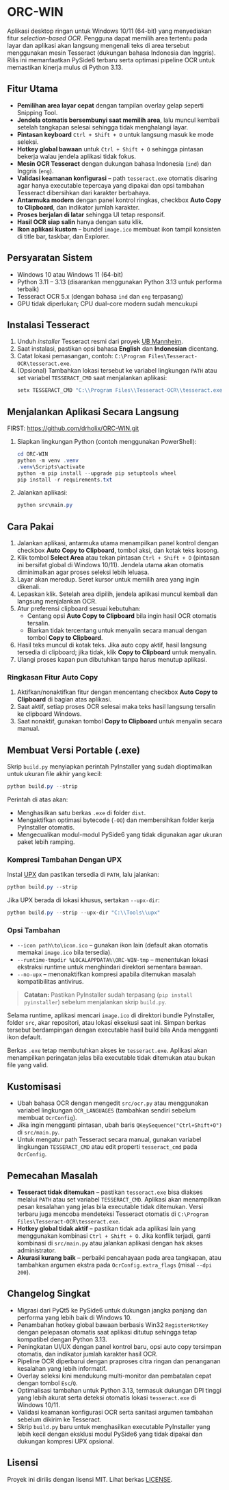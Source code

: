 # ORC-WIN

Aplikasi desktop ringan untuk Windows 10/11 (64-bit) yang menyediakan fitur _selection-based OCR_. Pengguna dapat memilih area tertentu pada layar dan aplikasi akan langsung mengenali teks di area tersebut menggunakan mesin Tesseract (dukungan bahasa Indonesia dan Inggris). Rilis ini memanfaatkan PySide6 terbaru serta optimasi pipeline OCR untuk memastikan kinerja mulus di Python 3.13.

## Fitur Utama

- **Pemilihan area layar cepat** dengan tampilan overlay gelap seperti Snipping Tool.
- **Jendela otomatis bersembunyi saat memilih area**, lalu muncul kembali setelah tangkapan selesai sehingga tidak menghalangi layar.
- **Pintasan keyboard** `Ctrl + Shift + O` untuk langsung masuk ke mode seleksi.
- **Hotkey global bawaan** untuk `Ctrl + Shift + O` sehingga pintasan bekerja walau jendela aplikasi tidak fokus.
- **Mesin OCR Tesseract** dengan dukungan bahasa Indonesia (`ind`) dan Inggris (`eng`).
- **Validasi keamanan konfigurasi** – path `tesseract.exe` otomatis disaring agar hanya executable tepercaya yang dipakai dan opsi tambahan Tesseract dibersihkan dari karakter berbahaya.
- **Antarmuka modern** dengan panel kontrol ringkas, checkbox **Auto Copy to Clipboard**, dan indikator jumlah karakter.
- **Proses berjalan di latar** sehingga UI tetap responsif.
- **Hasil OCR siap salin** hanya dengan satu klik.
- **Ikon aplikasi kustom** – bundel `image.ico` membuat ikon tampil konsisten di title bar, taskbar, dan Explorer.

## Persyaratan Sistem

- Windows 10 atau Windows 11 (64-bit)
- Python 3.11 – 3.13 (disarankan menggunakan Python 3.13 untuk performa terbaik)
- Tesseract OCR 5.x (dengan bahasa `ind` dan `eng` terpasang)
- GPU tidak diperlukan; CPU dual-core modern sudah mencukupi

## Instalasi Tesseract

1. Unduh _installer_ Tesseract resmi dari proyek [UB Mannheim](https://github.com/UB-Mannheim/tesseract/wiki).
2. Saat instalasi, pastikan opsi bahasa **English** dan **Indonesian** dicentang.
3. Catat lokasi pemasangan, contoh: `C:\Program Files\Tesseract-OCR\tesseract.exe`.
4. (Opsional) Tambahkan lokasi tersebut ke variabel lingkungan `PATH` atau set variabel `TESSERACT_CMD` saat menjalankan aplikasi:
   ```powershell
   setx TESSERACT_CMD "C:\\Program Files\\Tesseract-OCR\\tesseract.exe"
   ```

## Menjalankan Aplikasi Secara Langsung
FIRST: https://github.com/drholix/ORC-WIN.git
1. Siapkan lingkungan Python (contoh menggunakan PowerShell):
   ```powershell
   cd ORC-WIN
   python -m venv .venv
   .venv\Scripts\activate
   python -m pip install --upgrade pip setuptools wheel
   pip install -r requirements.txt
   ```

2. Jalankan aplikasi:
   ```powershell
   python src\main.py
   ```

## Cara Pakai

1. Jalankan aplikasi, antarmuka utama menampilkan panel kontrol dengan checkbox **Auto Copy to Clipboard**, tombol aksi, dan kotak teks kosong.
2. Klik tombol **Select Area** atau tekan pintasan `Ctrl + Shift + O` (pintasan ini bersifat global di Windows 10/11). Jendela utama akan otomatis diminimalkan agar proses seleksi lebih leluasa.
3. Layar akan meredup. Seret kursor untuk memilih area yang ingin dikenali.
4. Lepaskan klik. Setelah area dipilih, jendela aplikasi muncul kembali dan langsung menjalankan OCR.
5. Atur preferensi clipboard sesuai kebutuhan:
   - Centang opsi **Auto Copy to Clipboard** bila ingin hasil OCR otomatis tersalin.
   - Biarkan tidak tercentang untuk menyalin secara manual dengan tombol **Copy to Clipboard**.
6. Hasil teks muncul di kotak teks. Jika auto copy aktif, hasil langsung tersedia di clipboard; jika tidak, klik **Copy to Clipboard** untuk menyalin.
7. Ulangi proses kapan pun dibutuhkan tanpa harus menutup aplikasi.

### Ringkasan Fitur Auto Copy

1. Aktifkan/nonaktifkan fitur dengan mencentang checkbox **Auto Copy to Clipboard** di bagian atas aplikasi.
2. Saat aktif, setiap proses OCR selesai maka teks hasil langsung tersalin ke clipboard Windows.
3. Saat nonaktif, gunakan tombol **Copy to Clipboard** untuk menyalin secara manual.

## Membuat Versi Portable (.exe)

Skrip `build.py` menyiapkan perintah PyInstaller yang sudah dioptimalkan untuk ukuran file akhir yang kecil:

```powershell
python build.py --strip
```

Perintah di atas akan:

- Menghasilkan satu berkas `.exe` di folder `dist`.
- Mengaktifkan optimasi bytecode (`-OO`) dan membersihkan folder kerja PyInstaller otomatis.
- Mengecualikan modul-modul PySide6 yang tidak digunakan agar ukuran paket lebih ramping.

### Kompresi Tambahan Dengan UPX

Instal [UPX](https://upx.github.io/) dan pastikan tersedia di `PATH`, lalu jalankan:

```powershell
python build.py --strip
```

Jika UPX berada di lokasi khusus, sertakan `--upx-dir`:

```powershell
python build.py --strip --upx-dir "C:\\Tools\\upx"
```

### Opsi Tambahan

- `--icon path\to\icon.ico` – gunakan ikon lain (default akan otomatis memakai `image.ico` bila tersedia).
- `--runtime-tmpdir %LOCALAPPDATA%\ORC-WIN-tmp` – menentukan lokasi ekstraksi runtime untuk menghindari direktori sementara bawaan.
- `--no-upx` – menonaktifkan kompresi apabila ditemukan masalah kompatibilitas antivirus.

> **Catatan:** Pastikan PyInstaller sudah terpasang (`pip install pyinstaller`) sebelum menjalankan skrip `build.py`.

Selama runtime, aplikasi mencari `image.ico` di direktori bundle PyInstaller, folder `src`, akar repositori, atau lokasi eksekusi saat ini. Simpan berkas tersebut berdampingan dengan executable hasil build bila Anda mengganti ikon default.

Berkas `.exe` tetap membutuhkan akses ke `tesseract.exe`. Aplikasi akan menampilkan peringatan jelas bila executable tidak ditemukan atau bukan file yang valid.

## Kustomisasi

- Ubah bahasa OCR dengan mengedit `src/ocr.py` atau menggunakan variabel lingkungan `OCR_LANGUAGES` (tambahkan sendiri sebelum membuat `OcrConfig`).
- Jika ingin mengganti pintasan, ubah baris `QKeySequence("Ctrl+Shift+O")` di `src/main.py`.
- Untuk mengatur path Tesseract secara manual, gunakan variabel lingkungan `TESSERACT_CMD` atau edit properti `tesseract_cmd` pada `OcrConfig`.

## Pemecahan Masalah

- **Tesseract tidak ditemukan** – pastikan `tesseract.exe` bisa diakses melalui `PATH` atau set variabel `TESSERACT_CMD`. Aplikasi akan menampilkan pesan kesalahan yang jelas bila executable tidak ditemukan. Versi terbaru juga mencoba mendeteksi Tesseract otomatis di `C:\Program Files\Tesseract-OCR\tesseract.exe`.
- **Hotkey global tidak aktif** – pastikan tidak ada aplikasi lain yang menggunakan kombinasi `Ctrl + Shift + O`. Jika konflik terjadi, ganti kombinasi di `src/main.py` atau jalankan aplikasi dengan hak akses administrator.
- **Akurasi kurang baik** – perbaiki pencahayaan pada area tangkapan, atau tambahkan argumen ekstra pada `OcrConfig.extra_flags` (misal `--dpi 200`).

## Changelog Singkat

- Migrasi dari PyQt5 ke PySide6 untuk dukungan jangka panjang dan performa yang lebih baik di Windows 10.
- Penambahan hotkey global bawaan berbasis Win32 `RegisterHotKey` dengan pelepasan otomatis saat aplikasi ditutup sehingga tetap kompatibel dengan Python 3.13.
- Peningkatan UI/UX dengan panel kontrol baru, opsi auto copy tersimpan otomatis, dan indikator jumlah karakter hasil OCR.
- Pipeline OCR diperbarui dengan praproses citra ringan dan penanganan kesalahan yang lebih informatif.
- Overlay seleksi kini mendukung multi-monitor dan pembatalan cepat dengan tombol `Esc`/`Q`.
- Optimalisasi tambahan untuk Python 3.13, termasuk dukungan DPI tinggi yang lebih akurat serta deteksi otomatis lokasi `tesseract.exe` di Windows 10/11.
- Validasi keamanan konfigurasi OCR serta sanitasi argumen tambahan sebelum dikirim ke Tesseract.
- Skrip `build.py` baru untuk menghasilkan executable PyInstaller yang lebih kecil dengan eksklusi modul PySide6 yang tidak dipakai dan dukungan kompresi UPX opsional.

## Lisensi

Proyek ini dirilis dengan lisensi MIT. Lihat berkas [LICENSE](LICENSE).
